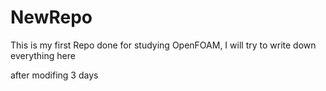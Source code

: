 # NewRepo
This is my first Repo done for studying OpenFOAM, I will try to write down everything here

after modifing 3 days 